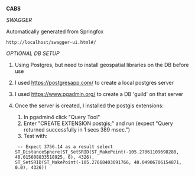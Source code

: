 **CABS**

*SWAGGER*

Automatically generated from Springfox

`http://localhost/swagger-ui.html#/`


*OPTIONAL DB SETUP*
1. Using Postgres, but need to install geospatial libraries on the DB before use
1. I used https://postgresapp.com/ to create a local postgres server
1. I used https://www.pgadmin.org/ to create a DB 'guild' on that server
1. Once the server is created, I installed the postgis extensions:
    1. In pgadmin4 click "Query Tool"
    1. Enter "CREATE EXTENSION postgis;" and run (expect "Query returned successfully in 1 secs 389 msec.")
    1. Test with:
     
   ` -- Expect 3756.14 as a result
    select
    ST_DistanceSphere(ST_SetSRID(ST_MakePoint(-105.27061109698288, 40.015608833518925, 0), 4326), ST_SetSRID(ST_MakePoint(-105.27668403091766, 40.04906706154871, 0.0), 4326))`
    
    


